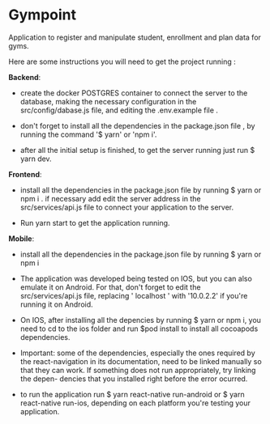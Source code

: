 # Gympoint
Application to register and manipulate student, enrollment and plan data for gyms.

Here are some instructions you will need to get the project running :

**Backend**:

* create the docker POSTGRES container to connect the server to the database, making the necessary configuration in the 
src/config/dabase.js file, and editing the .env.example file . 

* don't forget to install all the dependencies in the package.json file , by running the command '$ yarn' or 'npm i'.

* after all the initial setup is finished, to get the server running just run $ yarn dev.

**Frontend**:

* install all the dependencies in the package.json file by running $ yarn or npm i .
if necessary add edit the server address in the  src/services/api.js file to connect your application to the server.

* Run yarn start to get the application running.

**Mobile**:

* install all the dependencies in the package.json file by running $ yarn or npm i

* The application was developed being tested on IOS, but you can also emulate it on Android. For that, don't forget
to edit the src/services/api.js file, replacing ' localhost ' with '10.0.2.2' if you're running it on Android.

* On IOS, after installing all the depencies by running $ yarn or npm i, you need to cd to the ios folder and
run $pod install to install all cocoapods dependencies.

- Important: some of the dependencies, especially the ones required by the react-navigation in its documentation,
need to be linked manually so that they can work. If something does not run appropriately, try linking the depen-
dencies that you installed right before the error ocurred. 

* to run the application run $ yarn react-native run-android or $ yarn react-native run-ios, depending on each
platform you're testing your application.
